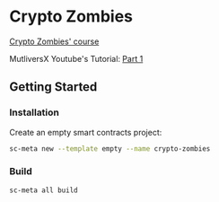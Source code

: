 # Crypto Zombies

[Crypto Zombies' course](https://cryptozombies.io/en/multiversx)

MutliversX Youtube's Tutorial:
[Part 1](https://www.youtube.com/watch?v=BALVrahGeJ8)


## Getting Started

### Installation

Create an empty smart contracts project:

```bash
sc-meta new --template empty --name crypto-zombies
```

### Build

```bash
sc-meta all build
```



